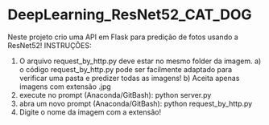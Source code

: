 # DeepLearning_ResNet52_CAT_DOG

Neste projeto crio uma API em Flask para predição de fotos usando a ResNet52!
INSTRUÇÕES:
1) O arquivo request_by_http.py deve estar no mesmo folder da imagem.
  a) o código request_by_http.py pode ser facilmente adaptado para verificar uma pasta e predizer todas as imagens!
  b) Aceita apenas imagens com extensão .jpg
3) execute no prompt (Anaconda/GitBash): python server.py
4) abra um novo prompt (Anaconda/GitBash): python request_by_http.py
5) Digite o nome da imagem com a extensão!
